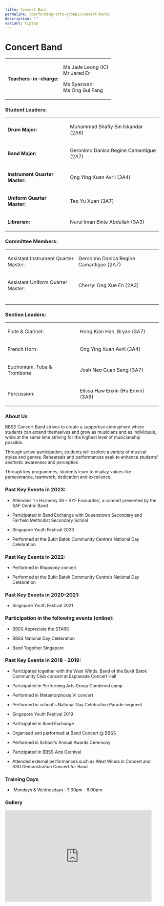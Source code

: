 ```yaml
---
title: Concert Band
permalink: /performing-arts-groups/concert-band/
description: ""
variant: tiptap
---
```

<h1>Concert Band</h1>
<table style="minWidth: 50px">
<colgroup>
<col>
<col>
</colgroup>
<tbody>
<tr>
<td rowspan="1" colspan="1">
<p><strong>Teachers-in-charge:</strong>
</p>
</td>
<td rowspan="1" colspan="1">
<p>Ms Jade Leong (IC)
<br>Mr Jared Er</p>
<p>Ms Syazwani
<br>Ms Ong Gui Fang</p>
</td>
</tr>
</tbody>
</table>
<h3>Student Leaders:</h3>
<table style="minWidth: 50px">
<colgroup>
<col>
<col>
</colgroup>
<tbody>
<tr>
<td rowspan="1" colspan="1">
<p><strong>Drum Major:</strong>
</p>
</td>
<td rowspan="1" colspan="1">
<p>Muhammad Shafiy Bin Iskandar (2A6)</p>
</td>
</tr>
<tr>
<td rowspan="1" colspan="1">
<p><strong>Band Major:</strong>
</p>
</td>
<td rowspan="1" colspan="1">
<p>Geronimo Danica Regine Camantigue (2A7)</p>
</td>
</tr>
<tr>
<td rowspan="1" colspan="1">
<p><strong>Instrument Quarter Master:</strong>
</p>
</td>
<td rowspan="1" colspan="1">
<p>Ong Ying Xuan Avril (3A4)</p>
</td>
</tr>
<tr>
<td rowspan="1" colspan="1">
<p><strong>Uniform Quarter Master:</strong>
</p>
</td>
<td rowspan="1" colspan="1">
<p>Teo Yu Xuan (3A7)</p>
</td>
</tr>
<tr>
<td rowspan="1" colspan="1">
<p><strong>Librarian:</strong>
</p>
</td>
<td rowspan="1" colspan="1">
<p>Nurul Iman Binte Abdullah (3A3)</p>
</td>
</tr>
</tbody>
</table>
<h3>Committee Members:</h3>
<table style="minWidth: 50px">
<colgroup>
<col>
<col>
</colgroup>
<tbody>
<tr>
<td rowspan="1" colspan="1">
<p>Assistant Instrument Quarter Master:</p>
</td>
<td rowspan="1" colspan="1">
<p>Geronimo Danica Regine Camantigue (2A7)</p>
</td>
</tr>
<tr>
<td rowspan="1" colspan="1">
<p>Assistant Uniform Quarter Master:</p>
</td>
<td rowspan="1" colspan="1">
<p>Cherryl Ong Xue En (2A3)</p>
</td>
</tr>
<tr>
<td rowspan="1" colspan="1">
<p></p>
</td>
<td rowspan="1" colspan="1">
<p></p>
</td>
</tr>
</tbody>
</table>
<h3>Section Leaders:</h3>
<table style="minWidth: 50px">
<colgroup>
<col>
<col>
</colgroup>
<tbody>
<tr>
<td rowspan="1" colspan="1">
<p>Flute &amp; Clarinet:</p>
</td>
<td rowspan="1" colspan="1">
<p>Hong Kian Han, Bryan (3A7)</p>
</td>
</tr>
<tr>
<td rowspan="1" colspan="1">
<p>French Horn:</p>
</td>
<td rowspan="1" colspan="1">
<p>Ong Ying Xuan Avril (3A4)</p>
</td>
</tr>
<tr>
<td rowspan="1" colspan="1">
<p>Euphonium, Tuba &amp; Trombone</p>
</td>
<td rowspan="1" colspan="1">
<p>Josh Neo Guan Seng (3A7)</p>
</td>
</tr>
<tr>
<td rowspan="1" colspan="1">
<p>Percussion:</p>
</td>
<td rowspan="1" colspan="1">
<p>Elissa Haw Enxin (Hu Enxin) (3A6)</p>
</td>
</tr>
</tbody>
</table>
<h3>About Us</h3>
<p>BBSS Concert Band strives to create a supportive atmosphere where students
can extend themselves and grow as musicians and as individuals, while at
the same time striving for the highest level of musicianship possible.</p>
<p>Through active participation, students will explore a variety of musical
styles and genres. Rehearsals and performances seek to enhance students’
aesthetic awareness and perception.</p>
<p>Through key programmes, students learn to display values like perseverance,
teamwork, dedication and excellence.</p>
<h3>Past Key Events in 2023:</h3>
<ul>
<li>
<p>Attended&nbsp; ‘In Harmony 38 – SYF Favourites’, a concert presented by
the SAF Central Band</p>
</li>
<li>
<p>Participated in Band Exchange with Queenstown Secondary and Fairfield
Methodist Secondary School</p>
</li>
<li>
<p>Singapore Youth Festival 2023</p>
</li>
<li>
<p>Performed at the Bukit Batok Community Centre’s National Day Celebration</p>
</li>
</ul>
<h3>Past Key Events in 2022:</h3>
<ul>
<li>
<p>Performed in Rhapsody concert</p>
</li>
<li>
<p>Performed at the Bukit Batok Community Centre’s National Day Celebration</p>
</li>
</ul>
<h3>Past Key Events in 2020-2021:</h3>
<ul data-tight="true" class="tight">
<li>
<p>Singapore Youth Festival 2021</p>
</li>
</ul>
<h3>Participation in the following events (online):</h3>
<ul data-tight="true" class="tight">
<li>
<p>BBSS Appreciate the STARS</p>
</li>
<li>
<p>BBSS National Day Celebration</p>
</li>
<li>
<p>Band Together Singapore</p>
</li>
</ul>
<h3>Past Key Events in 2018 - 2019:</h3>
<ul data-tight="true" class="tight">
<li>
<p>Participated together with the West Winds, Band of the Bukit Batok Community
Club concert at Esplanade Concert Hall</p>
</li>
<li>
<p>Participated in Performing Arts Group Combined camp</p>
</li>
<li>
<p>Performed in Metamorphosis VI concert</p>
</li>
<li>
<p>Performed in school's National Day Celebration Parade segment</p>
</li>
<li>
<p>Singapore Youth Festival 2019</p>
</li>
<li>
<p>Participated in Band Exchange</p>
</li>
<li>
<p>Organised and performed at Band Concert @ BBSS</p>
</li>
<li>
<p>Performed in School's Annual Awards Ceremony</p>
</li>
<li>
<p>Participated in BBSS Arts Carnival</p>
</li>
<li>
<p>Attended external performances such as West Winds in Concert and SSO Demonstration
Concert for Band</p>
</li>
</ul>
<h3>Training Days</h3>
<ul data-tight="true" class="tight">
<li>
<p>&nbsp;Mondays &amp; Wednesdays : 3.00pm - 6.00pm</p>
</li>
</ul>
<h3>Gallery</h3>
<div class="iframe-wrapper">
<iframe height="299" width="480" allowfullscreen="true" frameborder="0" src="https://docs.google.com/presentation/d/e/2PACX-1vRBGkmsBbxae7uZZeE5TcBRozQLXf9kAYH7v8nI4wSeehaImdVCTD40BE9WN5amVCHi7B-UFET-1Q3e/embed?start=true&amp;loop=true&amp;delayms=3000"></iframe>
</div>
<p></p>